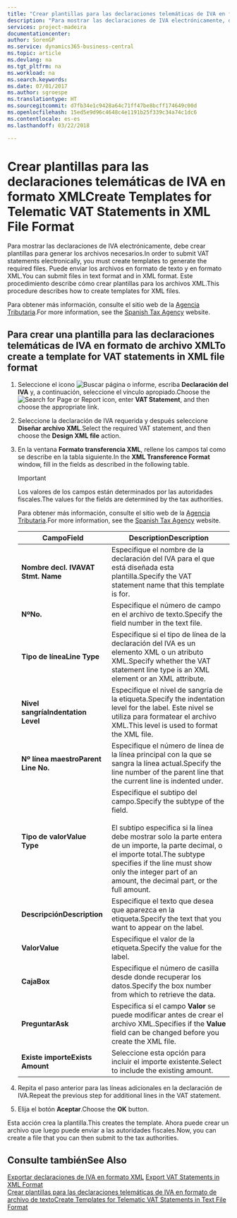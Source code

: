 ```yaml
---
title: "Crear plantillas para las declaraciones telemáticas de IVA en formato XML"
description: "Para mostrar las declaraciones de IVA electrónicamente, debe crear plantillas para generar los archivos necesarios. Puede enviar los archivos en formato de texto y en formato XML. Este procedimiento describe cómo crear plantillas para los archivos XML."
services: project-madeira
documentationcenter: 
author: SorenGP
ms.service: dynamics365-business-central
ms.topic: article
ms.devlang: na
ms.tgt_pltfrm: na
ms.workload: na
ms.search.keywords: 
ms.date: 07/01/2017
ms.author: sgroespe
ms.translationtype: HT
ms.sourcegitcommit: d7fb34e1c9428a64c71ff47be8bcff174649c00d
ms.openlocfilehash: 15ed5e9d96c4648c4e1191b25f339c34a74c1dc6
ms.contentlocale: es-es
ms.lasthandoff: 03/22/2018

---
```

# <a name="create-templates-for-telematic-vat-statements-in-xml-file-format"></a><span data-ttu-id="c2ce9-105">Crear plantillas para las declaraciones telemáticas de IVA en formato XML</span><span class="sxs-lookup"><span data-stu-id="c2ce9-105">Create Templates for Telematic VAT Statements in XML File Format</span></span>
<span data-ttu-id="c2ce9-106">Para mostrar las declaraciones de IVA electrónicamente, debe crear plantillas para generar los archivos necesarios.</span><span class="sxs-lookup"><span data-stu-id="c2ce9-106">In order to submit VAT statements electronically, you must create templates to generate the required files.</span></span> <span data-ttu-id="c2ce9-107">Puede enviar los archivos en formato de texto y en formato XML.</span><span class="sxs-lookup"><span data-stu-id="c2ce9-107">You can submit files in text format and in XML format.</span></span> <span data-ttu-id="c2ce9-108">Este procedimiento describe cómo crear plantillas para los archivos XML.</span><span class="sxs-lookup"><span data-stu-id="c2ce9-108">This procedure describes how to create templates for XML files.</span></span>  

<span data-ttu-id="c2ce9-109">Para obtener más información, consulte el sitio web de la [Agencia Tributaria](http://go.microsoft.com/fwlink/?LinkID=238181).</span><span class="sxs-lookup"><span data-stu-id="c2ce9-109">For more information, see the [Spanish Tax Agency](http://go.microsoft.com/fwlink/?LinkID=238181) website.</span></span>  

## <a name="to-create-a-template-for-vat-statements-in-xml-file-format"></a><span data-ttu-id="c2ce9-110">Para crear una plantilla para las declaraciones telemáticas de IVA en formato de archivo XML</span><span class="sxs-lookup"><span data-stu-id="c2ce9-110">To create a template for VAT statements in XML file format</span></span>  

1.  <span data-ttu-id="c2ce9-111">Seleccione el icono ![Buscar página o informe](../../media/ui-search/search_small.png "icono Buscar página o informe"), escriba **Declaración del IVA** y, a continuación, seleccione el vínculo apropiado.</span><span class="sxs-lookup"><span data-stu-id="c2ce9-111">Choose the ![Search for Page or Report](../../media/ui-search/search_small.png "Search for Page or Report icon") icon, enter **VAT Statement**, and then choose the appropriate link.</span></span>  
2.  <span data-ttu-id="c2ce9-112">Seleccione la declaración de IVA requerida y después seleccione **Diseñar archivo XML**.</span><span class="sxs-lookup"><span data-stu-id="c2ce9-112">Select the required VAT statement, and then choose the **Design XML file** action.</span></span>  
3.  <span data-ttu-id="c2ce9-113">En la ventana **Formato transferencia XML**, rellene los campos tal como se describe en la tabla siguiente.</span><span class="sxs-lookup"><span data-stu-id="c2ce9-113">In the **XML Transference Format** window, fill in the fields as described in the following table.</span></span>  

    > [!IMPORTANT]  
    >  <span data-ttu-id="c2ce9-114">Los valores de los campos están determinados por las autoridades fiscales.</span><span class="sxs-lookup"><span data-stu-id="c2ce9-114">The values for the fields are determined by the tax authorities.</span></span>  
    >   
    >  <span data-ttu-id="c2ce9-115">Para obtener más información, consulte el sitio web de la [Agencia Tributaria](http://go.microsoft.com/fwlink/?LinkID=238181).</span><span class="sxs-lookup"><span data-stu-id="c2ce9-115">For more information, see the [Spanish Tax Agency](http://go.microsoft.com/fwlink/?LinkID=238181) website.</span></span>  

    |<span data-ttu-id="c2ce9-116">Campo</span><span class="sxs-lookup"><span data-stu-id="c2ce9-116">Field</span></span>|<span data-ttu-id="c2ce9-117">Description</span><span class="sxs-lookup"><span data-stu-id="c2ce9-117">Description</span></span>|  
    |---------------------------------|---------------------------------------|  
    |<span data-ttu-id="c2ce9-118">**Nombre decl. IVA**</span><span class="sxs-lookup"><span data-stu-id="c2ce9-118">**VAT Stmt. Name**</span></span>|<span data-ttu-id="c2ce9-119">Especifique el nombre de la declaración del IVA para el que está diseñada esta plantilla.</span><span class="sxs-lookup"><span data-stu-id="c2ce9-119">Specify the VAT statement name that this template is for.</span></span>|  
    |<span data-ttu-id="c2ce9-120">**Nº**</span><span class="sxs-lookup"><span data-stu-id="c2ce9-120">**No.**</span></span>|<span data-ttu-id="c2ce9-121">Especifique el número de campo en el archivo de texto.</span><span class="sxs-lookup"><span data-stu-id="c2ce9-121">Specify the field number in the text file.</span></span>|  
    |<span data-ttu-id="c2ce9-122">**Tipo de línea**</span><span class="sxs-lookup"><span data-stu-id="c2ce9-122">**Line Type**</span></span>|<span data-ttu-id="c2ce9-123">Especifique si el tipo de línea de la declaración del IVA es un elemento XML o un atributo XML.</span><span class="sxs-lookup"><span data-stu-id="c2ce9-123">Specify whether the VAT statement line type is an XML element or an XML attribute.</span></span>|  
    |<span data-ttu-id="c2ce9-124">**Nivel sangría**</span><span class="sxs-lookup"><span data-stu-id="c2ce9-124">**Indentation Level**</span></span>|<span data-ttu-id="c2ce9-125">Especifique el nivel de sangría de la etiqueta.</span><span class="sxs-lookup"><span data-stu-id="c2ce9-125">Specify the indentation level for the label.</span></span> <span data-ttu-id="c2ce9-126">Este nivel se utiliza para formatear el archivo XML.</span><span class="sxs-lookup"><span data-stu-id="c2ce9-126">This level is used to format the XML file.</span></span>|  
    |<span data-ttu-id="c2ce9-127">**Nº línea maestro**</span><span class="sxs-lookup"><span data-stu-id="c2ce9-127">**Parent Line No.**</span></span>|<span data-ttu-id="c2ce9-128">Especifique el número de línea de la línea principal con la que se sangra la línea actual.</span><span class="sxs-lookup"><span data-stu-id="c2ce9-128">Specify the line number of the parent line that the current line is indented under.</span></span>|  
    |<span data-ttu-id="c2ce9-129">**Tipo de valor**</span><span class="sxs-lookup"><span data-stu-id="c2ce9-129">**Value Type**</span></span>|<span data-ttu-id="c2ce9-130">Especifique el subtipo del campo.</span><span class="sxs-lookup"><span data-stu-id="c2ce9-130">Specify the subtype of the field.</span></span><br /><br /> <span data-ttu-id="c2ce9-131">El subtipo especifica si la línea debe mostrar solo la parte entera de un importe, la parte decimal, o el importe total.</span><span class="sxs-lookup"><span data-stu-id="c2ce9-131">The subtype specifies if the line must show only the integer part of an amount, the decimal part, or the full amount.</span></span>|  
    |<span data-ttu-id="c2ce9-132">**Descripción**</span><span class="sxs-lookup"><span data-stu-id="c2ce9-132">**Description**</span></span>|<span data-ttu-id="c2ce9-133">Especifique el texto que desea que aparezca en la etiqueta.</span><span class="sxs-lookup"><span data-stu-id="c2ce9-133">Specify the text that you want to appear on the label.</span></span>|  
    |<span data-ttu-id="c2ce9-134">**Valor**</span><span class="sxs-lookup"><span data-stu-id="c2ce9-134">**Value**</span></span>|<span data-ttu-id="c2ce9-135">Especifique el valor de la etiqueta.</span><span class="sxs-lookup"><span data-stu-id="c2ce9-135">Specify the value for the label.</span></span>|  
    |<span data-ttu-id="c2ce9-136">**Caja**</span><span class="sxs-lookup"><span data-stu-id="c2ce9-136">**Box**</span></span>|<span data-ttu-id="c2ce9-137">Especifique el número de casilla desde donde recuperar los datos.</span><span class="sxs-lookup"><span data-stu-id="c2ce9-137">Specify the box number from which to retrieve the data.</span></span>|  
    |<span data-ttu-id="c2ce9-138">**Preguntar**</span><span class="sxs-lookup"><span data-stu-id="c2ce9-138">**Ask**</span></span>|<span data-ttu-id="c2ce9-139">Especifica si el campo **Valor** se puede modificar antes de crear el archivo XML.</span><span class="sxs-lookup"><span data-stu-id="c2ce9-139">Specifies if the **Value** field can be changed before you create the XML file.</span></span>|  
    |<span data-ttu-id="c2ce9-140">**Existe importe**</span><span class="sxs-lookup"><span data-stu-id="c2ce9-140">**Exists Amount**</span></span>|<span data-ttu-id="c2ce9-141">Seleccione esta opción para incluir el importe existente.</span><span class="sxs-lookup"><span data-stu-id="c2ce9-141">Select to include the existing amount.</span></span>|  

4.  <span data-ttu-id="c2ce9-142">Repita el paso anterior para las líneas adicionales en la declaración de IVA.</span><span class="sxs-lookup"><span data-stu-id="c2ce9-142">Repeat the previous step for additional lines in the VAT statement.</span></span>  
5.  <span data-ttu-id="c2ce9-143">Elija el botón **Aceptar**.</span><span class="sxs-lookup"><span data-stu-id="c2ce9-143">Choose the **OK** button.</span></span>  

<span data-ttu-id="c2ce9-144">Esta acción crea la plantilla.</span><span class="sxs-lookup"><span data-stu-id="c2ce9-144">This creates the template.</span></span> <span data-ttu-id="c2ce9-145">Ahora puede crear un archivo que luego puede enviar a las autoridades fiscales.</span><span class="sxs-lookup"><span data-stu-id="c2ce9-145">Now, you can create a file that you can then submit to the tax authorities.</span></span>  

## <a name="see-also"></a><span data-ttu-id="c2ce9-146">Consulte también</span><span class="sxs-lookup"><span data-stu-id="c2ce9-146">See Also</span></span>  
 <span data-ttu-id="c2ce9-147">[Exportar declaraciones de IVA en formato XML](how-to-export-vat-statements-in-xml-format.md) </span><span class="sxs-lookup"><span data-stu-id="c2ce9-147">[Export VAT Statements in XML Format](how-to-export-vat-statements-in-xml-format.md) </span></span>  
 [<span data-ttu-id="c2ce9-148">Crear plantillas para las declaraciones telemáticas de IVA en formato de archivo de texto</span><span class="sxs-lookup"><span data-stu-id="c2ce9-148">Create Templates for Telematic VAT Statements in Text File Format</span></span>](how-to-create-templates-for-telematic-vat-statements-in-text-file-format.md)

